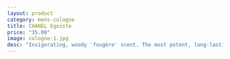 ```yaml
---
layout: product
category: mens-cologne
title: CHANEL Egoiste
price: "35.00"
image: cologne-1.jpg
desc: "Invigorating, woody 'fougère' scent. The most potent, long-lasting form of men's fragrance. For an unmistakably masculine presence, day and night. Cooling, revitalizing spray to use lavishly all over the body."
---
```

